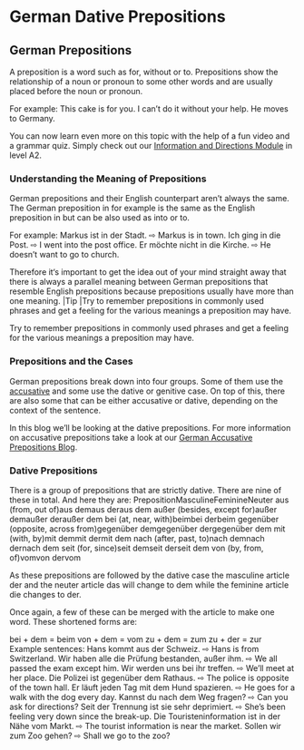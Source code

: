# German Dative Prepositions

[](http://www.jabbalab.com/blog/wp-content/uploads/2015/03/Dative-Prepositions.jpg)

## German Prepositions

A preposition is a word such as for, without or to. Prepositions show the relationship of a noun or pronoun to some other words and are usually placed before the noun or pronoun.

For example:
This cake is for you.
I can’t do it without your help.
He moves to Germany.

You can now learn even more on this topic with the help of a fun video and a grammar quiz. Simply check out our [Information and Directions Module](../../module.php-id=66.html) in level A2. 

### Understanding the Meaning of Prepositions


German prepositions and their English counterpart aren’t always the same. The German preposition in for example is the same as the English preposition in but can be also used as into or to.

For example:
Markus ist in der Stadt. ⇨ Markus is in town.
Ich ging in die Post. ⇨ I went into the post office.
Er möchte nicht in die Kirche. ⇨ He doesn’t want to go to church.

Therefore it‘s important to get the idea out of your mind straight away that there is always a parallel meaning between German prepositions that resemble English prepositions because prepositions usually have more than one meaning.
|Tip
|Try to remember prepositions in commonly used phrases and get a feeling for the various meanings a preposition may have.

Try to remember prepositions in commonly used phrases and get a feeling for the various meanings a preposition may have.






### Prepositions and the Cases


German prepositions break down into four groups. Some of them use the [accusative](../15767/german-accusative-prepositions.html) and some use the dative or genitive case. On top of this, there are also some that can be either accusative or dative, depending on the context of the sentence. 

In this blog we’ll be looking at the dative prepositions. For more information on accusative prepositions take a look at our [German Accusative Prepositions Blog](../15767/german-accusative-prepositions.html). 

### Dative Prepositions


There is a group of prepositions that are strictly dative. There are nine of these in total. And here they are:
PrepositionMasculineFeminineNeuter
aus (from, out of)aus demaus deraus dem
außer (besides, except for)außer demaußer deraußer dem
bei (at, near, with)beimbei derbeim
gegenüber (opposite, across from)gegenüber demgegenüber dergegenüber dem
mit (with, by)mit demmit dermit dem
nach (after, past, to)nach demnach dernach dem
seit (for, since)seit demseit derseit dem
von (by, from, of)vomvon dervom


As these prepositions are followed by the dative case the masculine article der and the neuter article das will change to dem while the feminine article die changes to der.

Once again, a few of these can be merged with the article to make one word. These shortened forms are:

bei + dem = beim
von + dem = vom
zu + dem = zum
zu + der = zur
Example sentences:
Hans kommt aus der Schweiz. ⇨ Hans is from Switzerland.
Wir haben alle die Prüfung bestanden, außer ihm. ⇨ We all passed the exam except him.
Wir werden uns bei ihr treffen. ⇨ We’ll meet at her place.
Die Polizei ist gegenüber dem Rathaus. ⇨ The police is opposite of the town hall.
Er läuft jeden Tag mit dem Hund spazieren. ⇨ He goes for a walk with the dog every day.
Kannst du nach dem Weg fragen? ⇨ Can you ask for directions?
Seit der Trennung ist sie sehr deprimiert. ⇨ She’s been feeling very down since the break-up.
Die Touristeninformation ist in der Nähe vom Markt. ⇨ The tourist information is near the market.
Sollen wir zum Zoo gehen? ⇨ Shall we go to the zoo?

                    
